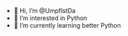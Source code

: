 - 👋 Hi, I’m @UmpfIstDa
- 👀 I’m interested in Python
- 🌱 I’m currently learning better Python

<!---
UmpfIstDa/UmpfIstDa is a ✨ special ✨ repository because its `README.md` (this file) appears on your GitHub profile.
You can click the Preview link to take a look at your changes.
--->
